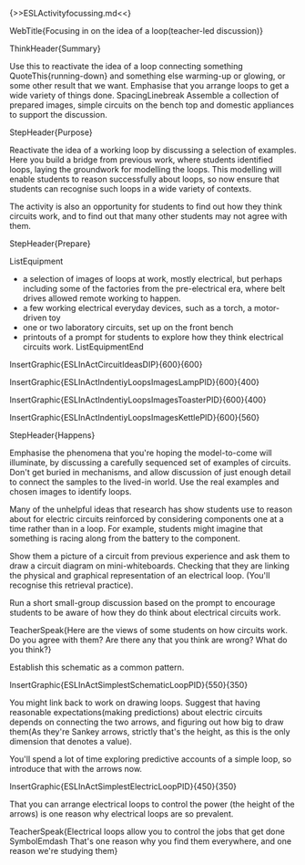 {>>ESLActivityfocussing.md<<}

WebTitle{Focusing in on the idea of a loop(teacher-led discussion)}

ThinkHeader{Summary}

Use this to reactivate the idea of a loop connecting something QuoteThis{running-down} and something else warming-up or glowing, or some other result that we want. Emphasise that you arrange loops to get a wide variety of things done. SpacingLinebreak Assemble a collection of prepared images, simple circuits on the bench top and domestic appliances to support the discussion.

StepHeader{Purpose}

Reactivate the idea of a working loop by discussing a selection of examples. Here you build a bridge from previous work, where students identified loops, laying the groundwork for modelling the loops. This modelling will enable students to reason successfully about loops, so now ensure that students can recognise such loops in a wide variety of contexts.

The activity is also an opportunity for students to find out how they think circuits work, and to find out that many other students may not agree with them.

StepHeader{Prepare}

ListEquipment
- a selection of images of loops at work, mostly electrical, but perhaps including some of the factories from the pre-electrical era, where belt drives allowed remote working to happen.
- a few working electrical everyday devices, such as a torch, a motor-driven toy
- one or two laboratory circuits, set up on the front bench
- printouts of a prompt for students to explore how they think electrical circuits work.
ListEquipmentEnd

InsertGraphic{ESLInActCircuitIdeasDIP}{600}{600}

InsertGraphic{ESLInActIndentiyLoopsImagesLampPID}{600}{400}

InsertGraphic{ESLInActIndentiyLoopsImagesToasterPID}{600}{400}

InsertGraphic{ESLInActIndentiyLoopsImagesKettlePID}{600}{560}

StepHeader{Happens}

Emphasise the phenomena that you're hoping the model-to-come will illuminate, by discussing a carefully sequenced set of examples of circuits. Don't get buried in mechanisms, and allow discussion of just enough detail to connect the samples to the lived-in world. Use the real examples and chosen images to identify loops.

Many of the unhelpful ideas that research has show students use to reason about for electric circuits reinforced by considering components one at a time rather than in a loop. For example, students might imagine that something is racing along from the battery to the component.

Show them a picture of a circuit from previous experience and ask them to draw a circuit diagram on mini-whiteboards. Checking that they are linking the physical and graphical representation of an electrical loop. (You'll recognise this retrieval practice).

Run a short small-group discussion based on the prompt to encourage students to be aware of how they do think about electrical circuits work.

TeacherSpeak{Here are the views of some students on how circuits work. Do you agree with them? Are there any that you think are wrong? What do you think?}

Establish this schematic as a common pattern.

InsertGraphic{ESLInActSimplestSchematicLoopPID}{550}{350}

You might link back to work on drawing loops. Suggest that having reasonable expectations(making predictions) about electric circuits depends on connecting the two arrows, and figuring out how big to draw them(As they're Sankey arrows, strictly that's the height, as this is the only dimension that denotes a value).

You'll spend a lot of time exploring predictive accounts of a simple loop, so introduce that with the arrows now.

InsertGraphic{ESLInActSimplestElectricLoopPID}{450}{350}

That you can arrange electrical loops to control the power (the height of the arrows) is one reason why electrical loops are so prevalent.

TeacherSpeak{Electrical loops allow you to control the jobs that get done SymbolEmdash That's one reason why you find them everywhere, and one reason we're studying them}
